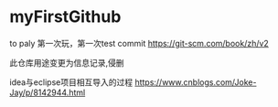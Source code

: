# myFirstGithub
 to paly
 第一次玩，第一次test commit
 https://git-scm.com/book/zh/v2
 
 此仓库用途变更为信息记录,侵删
 
 idea与eclipse项目相互导入的过程 https://www.cnblogs.com/Joke-Jay/p/8142944.html
